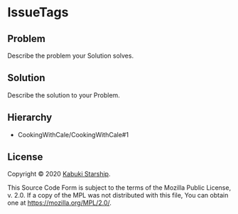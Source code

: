 # IssueTags 

## Problem

Describe the problem your Solution solves.

## Solution

Describe the solution to your Problem.

## Hierarchy

* CookingWithCale/CookingWithCale#1

## License

Copyright © 2020 [Kabuki Starship](https://kabukistarship.com).

This Source Code Form is subject to the terms of the Mozilla Public License, v. 2.0. If a copy of the MPL was not distributed with this file, You can obtain one at <https://mozilla.org/MPL/2.0/>.
